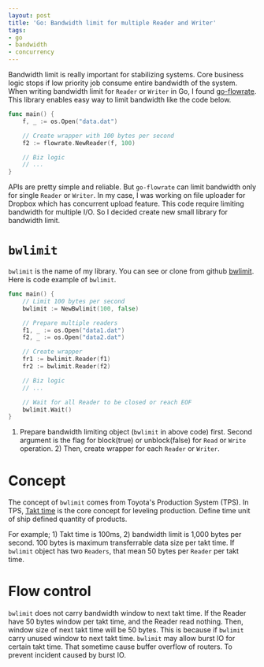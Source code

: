 ```yaml
---
layout: post
title: 'Go: Bandwidth limit for multiple Reader and Writer'
tags:
- go
- bandwidth
- concurrency
---
```


Bandwidth limit is really important for stabilizing systems. Core business logic stops if low priority job consume entire bandwidth of the system. When writing bandwidth limit for `Reader` or `Writer` in Go, I found [go-flowrate](https://github.com/mxk/go-flowrate). This library enables easy way to limit bandwidth like the code below.

```go
func main() {
    f, _ := os.Open("data.dat")

    // Create wrapper with 100 bytes per second
    f2 := flowrate.NewReader(f, 100)

    // Biz logic
    // ...
}
```

APIs are pretty simple and reliable. But `go-flowrate` can limit bandwidth only for single `Reader` or `Writer`.
In my case, I was working on file uploader for Dropbox which has concurrent upload feature. This code require limiting bandwidth for multiple I/O. So I decided create new small library for bandwidth limit.

# `bwlimit`

`bwlimit` is the name of my library. You can see or clone from github [bwlimit](https://github.com/watermint/bwlimit). Here is code example of `bwlimit`.

```go
func main() {
    // Limit 100 bytes per second
    bwlimit := NewBwlimit(100, false)

    // Prepare multiple readers
    f1, _ := os.Open("data1.dat")
    f2, _ := os.Open("data2.dat")

    // Create wrapper
    fr1 := bwlimit.Reader(f1)
    fr2 := bwlimit.Reader(f2)

    // Biz logic
    // ...

    // Wait for all Reader to be closed or reach EOF
    bwlimit.Wait()
}
```

1) Prepare bandwidth limiting object (`bwlimit` in above code) first. Second argument is the flag for block(true) or unblock(false) for `Read` or `Write` operation. 2) Then, create wrapper for each `Reader` or `Writer`.

# Concept

The concept of `bwlimit` comes from Toyota's Production System (TPS). In TPS, [Takt time](https://en.wikipedia.org/wiki/Takt_time) is the core concept for leveling production. Define time unit of ship defined quantity of products.

For example; 1) Takt time is 100ms, 2)  bandwidth limit is 1,000 bytes per second. 100 bytes is maximum transferrable data size per takt time. If `bwlimit` object has two `Readers`, that mean 50 bytes per `Reader` per takt time.

# Flow control

`bwlimit` does not carry bandwidth window to next takt time. If the Reader have 50 bytes window per takt time, and the Reader read nothing. Then, window size of next takt time will be 50 bytes. This is because if `bwlimit` carry unused window to next takt time. `bwlimit` may allow burst IO for certain takt time. That sometime cause buffer overflow of routers. To prevent incident caused by burst IO.


